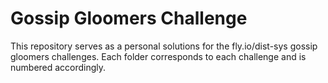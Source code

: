 # Gossip Gloomers Challenge

This repository serves as a personal solutions for the fly.io/dist-sys gossip gloomers challenges. 
Each folder corresponds to each challenge and is numbered accordingly.